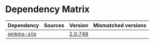 # Dependency Matrix

Dependency | Sources | Version | Mismatched versions
---------- | ------- | ------- | -------------------
[jenkins-x/jx](https://github.com/jenkins-x/jx.git) |  | [2.0.748](https://github.com/jenkins-x/jx/releases/tag/v2.0.748) | 
